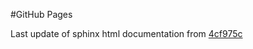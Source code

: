 #GitHub Pages

Last update of sphinx html documentation from [4cf975c](https://github.com/Prismadic/hygiene/tree/4cf975cfdb403b5ca5837145d802dea3529291ba)
